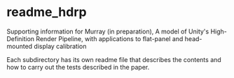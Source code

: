 # readme_hdrp

Supporting information for Murray (in preparation), A model of Unity's High-Definition Render Pipeline, with applications to flat-panel and head-mounted display calibration

Each subdirectory has its own readme file that describes the contents and how to carry out the tests described in the paper.

